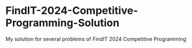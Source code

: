 # FindIT-2024-Competitive-Programming-Solution
My solution for several problems of FindIT 2024 Competitive Programming
